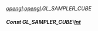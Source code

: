 _[opengl](../../modules/opengl/opengl-module.md):[opengl](../../modules/opengl/opengl-module.md).GL\_SAMPLER\_CUBE_
##### Const GL\_SAMPLER\_CUBE:[Int](../../modules/wonkey/wonkey-types-int.md)
